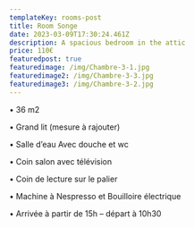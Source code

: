 ```yaml
---
templateKey: rooms-post
title: Room Songe
date: 2023-03-09T17:30:24.461Z
description: A spacious bedroom in the attic
price: 110€
featuredpost: true
featuredimage: /img/Chambre-3-1.jpg
featuredimage2: /img/Chambre-3-3.jpg
featuredimage3: /img/Chambre-3-2.jpg
---
```

• 36 m2

• Grand lit (mesure à rajouter)

• Salle d’eau Avec douche et wc

• Coin salon avec télévision

• Coin de lecture sur le palier

• Machine à Nespresso et Bouilloire électrique

• Arrivée à partir de 15h – départ à 10h30